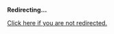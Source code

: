 <!DOCTYPE html>
<html>
<head>
<title>Redirecting...</title>
<link rel="canonical" href="http://blog.jle.im/entry/the-compromiseless-reconciliation-of-i-o-and-purity.html.md"/>
<meta http-equiv="content-type" content="text/html; charset=utf-8" />
<script>
(function(i,s,o,g,r,a,m){i['GoogleAnalyticsObject']=r;i[r]=i[r]||function(){
(i[r].q=i[r].q||[]).push(arguments)},i[r].l=1*new Date();a=s.createElement(o),
m=s.getElementsByTagName(o)[0];a.async=1;a.src=g;m.parentNode.insertBefore(a,m)
})(window,document,'script','//www.google-analytics.com/analytics.js','ga');
ga('create', { trackingId: 'UA-443711-8', cookieDomain: 'jle.im', redirect: 'http://blog.jle.im/entry/the-compromiseless-reconciliation-of-i-o-and-purity.html.md'});
ga('send', { hitType: 'pageview', hitCallback: function() { document.location.href = 'http://blog.jle.im/entry/the-compromiseless-reconciliation-of-i-o-and-purity.html.md'; } });
</script>
</head>
<body>
  <p><strong>Redirecting...</strong></p>
  <p><a href='http://blog.jle.im/entry/the-compromiseless-reconciliation-of-i-o-and-purity.html.md'>Click here if you are not redirected.</a></p>
  <script>
    setTimeout(function() { document.location.href = 'http://blog.jle.im/entry/the-compromiseless-reconciliation-of-i-o-and-purity.html.md'; }, 1000);
  </script>
</body>
</html>
